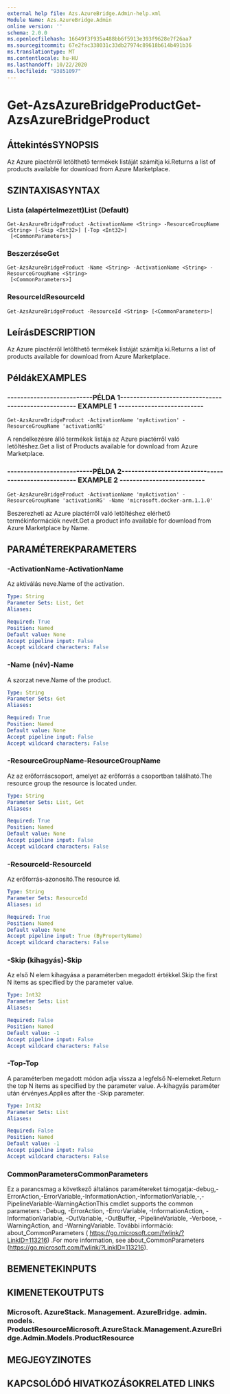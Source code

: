 ```yaml
---
external help file: Azs.AzureBridge.Admin-help.xml
Module Name: Azs.AzureBridge.Admin
online version: ''
schema: 2.0.0
ms.openlocfilehash: 16649f3f935a488bb6f5913e393f9628e7f26aa7
ms.sourcegitcommit: 67e2fac338031c33db27974c89618b614b491b36
ms.translationtype: MT
ms.contentlocale: hu-HU
ms.lasthandoff: 10/22/2020
ms.locfileid: "93851097"
---
```

# <span data-ttu-id="487a6-101">Get-AzsAzureBridgeProduct</span><span class="sxs-lookup"><span data-stu-id="487a6-101">Get-AzsAzureBridgeProduct</span></span>

## <span data-ttu-id="487a6-102">Áttekintés</span><span class="sxs-lookup"><span data-stu-id="487a6-102">SYNOPSIS</span></span>
<span data-ttu-id="487a6-103">Az Azure piactérről letölthető termékek listáját számítja ki.</span><span class="sxs-lookup"><span data-stu-id="487a6-103">Returns a list of products available for download from Azure Marketplace.</span></span>

## <span data-ttu-id="487a6-104">SZINTAXISA</span><span class="sxs-lookup"><span data-stu-id="487a6-104">SYNTAX</span></span>

### <span data-ttu-id="487a6-105">Lista (alapértelmezett)</span><span class="sxs-lookup"><span data-stu-id="487a6-105">List (Default)</span></span>
```
Get-AzsAzureBridgeProduct -ActivationName <String> -ResourceGroupName <String> [-Skip <Int32>] [-Top <Int32>]
 [<CommonParameters>]
```

### <span data-ttu-id="487a6-106">Beszerzése</span><span class="sxs-lookup"><span data-stu-id="487a6-106">Get</span></span>
```
Get-AzsAzureBridgeProduct -Name <String> -ActivationName <String> -ResourceGroupName <String>
 [<CommonParameters>]
```

### <span data-ttu-id="487a6-107">ResourceId</span><span class="sxs-lookup"><span data-stu-id="487a6-107">ResourceId</span></span>
```
Get-AzsAzureBridgeProduct -ResourceId <String> [<CommonParameters>]
```

## <span data-ttu-id="487a6-108">Leírás</span><span class="sxs-lookup"><span data-stu-id="487a6-108">DESCRIPTION</span></span>
<span data-ttu-id="487a6-109">Az Azure piactérről letölthető termékek listáját számítja ki.</span><span class="sxs-lookup"><span data-stu-id="487a6-109">Returns a list of products available for download from Azure Marketplace.</span></span>

## <span data-ttu-id="487a6-110">Példák</span><span class="sxs-lookup"><span data-stu-id="487a6-110">EXAMPLES</span></span>

### <span data-ttu-id="487a6-111">--------------------------PÉLDA 1--------------------------</span><span class="sxs-lookup"><span data-stu-id="487a6-111">-------------------------- EXAMPLE 1 --------------------------</span></span>
```
Get-AzsAzureBridgeProduct -ActivationName 'myActivation' -ResourceGroupName 'activationRG'
```

<span data-ttu-id="487a6-112">A rendelkezésre álló termékek listája az Azure piactérről való letöltéshez.</span><span class="sxs-lookup"><span data-stu-id="487a6-112">Get a list of Products available for download from Azure Marketplace.</span></span>

### <span data-ttu-id="487a6-113">--------------------------PÉLDA 2--------------------------</span><span class="sxs-lookup"><span data-stu-id="487a6-113">-------------------------- EXAMPLE 2 --------------------------</span></span>
```
Get-AzsAzureBridgeProduct -ActivationName 'myActivation' -ResourceGroupName 'activationRG' -Name 'microsoft.docker-arm.1.1.0'
```

<span data-ttu-id="487a6-114">Beszerezheti az Azure piactérről való letöltéshez elérhető termékinformációk nevét.</span><span class="sxs-lookup"><span data-stu-id="487a6-114">Get a product info available for download from Azure Marketplace by Name.</span></span>

## <span data-ttu-id="487a6-115">PARAMÉTEREK</span><span class="sxs-lookup"><span data-stu-id="487a6-115">PARAMETERS</span></span>

### <span data-ttu-id="487a6-116">-ActivationName</span><span class="sxs-lookup"><span data-stu-id="487a6-116">-ActivationName</span></span>
<span data-ttu-id="487a6-117">Az aktiválás neve.</span><span class="sxs-lookup"><span data-stu-id="487a6-117">Name of the activation.</span></span>

```yaml
Type: String
Parameter Sets: List, Get
Aliases: 

Required: True
Position: Named
Default value: None
Accept pipeline input: False
Accept wildcard characters: False
```

### <span data-ttu-id="487a6-118">-Name (név)</span><span class="sxs-lookup"><span data-stu-id="487a6-118">-Name</span></span>
<span data-ttu-id="487a6-119">A szorzat neve.</span><span class="sxs-lookup"><span data-stu-id="487a6-119">Name of the product.</span></span>

```yaml
Type: String
Parameter Sets: Get
Aliases: 

Required: True
Position: Named
Default value: None
Accept pipeline input: False
Accept wildcard characters: False
```

### <span data-ttu-id="487a6-120">-ResourceGroupName</span><span class="sxs-lookup"><span data-stu-id="487a6-120">-ResourceGroupName</span></span>
<span data-ttu-id="487a6-121">Az az erőforráscsoport, amelyet az erőforrás a csoportban található.</span><span class="sxs-lookup"><span data-stu-id="487a6-121">The resource group the resource is located under.</span></span>

```yaml
Type: String
Parameter Sets: List, Get
Aliases: 

Required: True
Position: Named
Default value: None
Accept pipeline input: False
Accept wildcard characters: False
```

### <span data-ttu-id="487a6-122">-ResourceId</span><span class="sxs-lookup"><span data-stu-id="487a6-122">-ResourceId</span></span>
<span data-ttu-id="487a6-123">Az erőforrás-azonosító.</span><span class="sxs-lookup"><span data-stu-id="487a6-123">The resource id.</span></span>

```yaml
Type: String
Parameter Sets: ResourceId
Aliases: id

Required: True
Position: Named
Default value: None
Accept pipeline input: True (ByPropertyName)
Accept wildcard characters: False
```

### <span data-ttu-id="487a6-124">-Skip (kihagyás)</span><span class="sxs-lookup"><span data-stu-id="487a6-124">-Skip</span></span>
<span data-ttu-id="487a6-125">Az első N elem kihagyása a paraméterben megadott értékkel.</span><span class="sxs-lookup"><span data-stu-id="487a6-125">Skip the first N items as specified by the parameter value.</span></span>

```yaml
Type: Int32
Parameter Sets: List
Aliases: 

Required: False
Position: Named
Default value: -1
Accept pipeline input: False
Accept wildcard characters: False
```

### <span data-ttu-id="487a6-126">-Top</span><span class="sxs-lookup"><span data-stu-id="487a6-126">-Top</span></span>
<span data-ttu-id="487a6-127">A paraméterben megadott módon adja vissza a legfelső N-elemeket.</span><span class="sxs-lookup"><span data-stu-id="487a6-127">Return the top N items as specified by the parameter value.</span></span>
<span data-ttu-id="487a6-128">A-kihagyás paraméter után érvényes.</span><span class="sxs-lookup"><span data-stu-id="487a6-128">Applies after the -Skip parameter.</span></span>

```yaml
Type: Int32
Parameter Sets: List
Aliases: 

Required: False
Position: Named
Default value: -1
Accept pipeline input: False
Accept wildcard characters: False
```

### <span data-ttu-id="487a6-129">CommonParameters</span><span class="sxs-lookup"><span data-stu-id="487a6-129">CommonParameters</span></span>
<span data-ttu-id="487a6-130">Ez a parancsmag a következő általános paramétereket támogatja:-debug,-ErrorAction,-ErrorVariable,-InformationAction,-InformationVariable,-,-PipelineVariable-WarningAction</span><span class="sxs-lookup"><span data-stu-id="487a6-130">This cmdlet supports the common parameters: -Debug, -ErrorAction, -ErrorVariable, -InformationAction, -InformationVariable, -OutVariable, -OutBuffer, -PipelineVariable, -Verbose, -WarningAction, and -WarningVariable.</span></span> <span data-ttu-id="487a6-131">További információ: about_CommonParameters ( https://go.microsoft.com/fwlink/?LinkID=113216) .</span><span class="sxs-lookup"><span data-stu-id="487a6-131">For more information, see about_CommonParameters (https://go.microsoft.com/fwlink/?LinkID=113216).</span></span>

## <span data-ttu-id="487a6-132">BEMENETEK</span><span class="sxs-lookup"><span data-stu-id="487a6-132">INPUTS</span></span>

## <span data-ttu-id="487a6-133">KIMENETEK</span><span class="sxs-lookup"><span data-stu-id="487a6-133">OUTPUTS</span></span>

### <span data-ttu-id="487a6-134">Microsoft. AzureStack. Management. AzureBridge. admin. models. ProductResource</span><span class="sxs-lookup"><span data-stu-id="487a6-134">Microsoft.AzureStack.Management.AzureBridge.Admin.Models.ProductResource</span></span>

## <span data-ttu-id="487a6-135">MEGJEGYZI</span><span class="sxs-lookup"><span data-stu-id="487a6-135">NOTES</span></span>

## <span data-ttu-id="487a6-136">KAPCSOLÓDÓ HIVATKOZÁSOK</span><span class="sxs-lookup"><span data-stu-id="487a6-136">RELATED LINKS</span></span>

